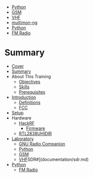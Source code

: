 * [Python](documentation/Python.md)
* [GSM](documentation/gsm.md)
* [VHF](documentation/vhf.md)
* [multimon-ng](documentation/multimon-ng.md)
* [Python](python.md)
* [FM Radio](fm-radio.md)

# Summary

* [Cover](README.md)
* [Summary](SUMMARY.md)
* About This Training
    * [Objectives](documentation/Objectives.md)
    * [Skills](documentation/Skills.md)
    * [Prerequisites](documentation/Prerequisites.md)
* [Introduction](documentation/Introduction.md)
    * [Definitions](documentation/Definitions.md)
    * [FCC](documentation/fcc.md)
* [Setup](documentation/Setup.md)
* Hardware
    * [HackRF](documentation/Hackrf.md)
        * [Firmware](documentation/firmware.md)
    * [RTL2838UHIDIR](documentation/Rtl2838uhidir.md)
* [Laboratory](documentation/Laboratory.md)
    * [GNU Radio Companion](documentation/GnuRadioCompanion.md)
    * [Python](documentation/Python.md)
    * [GSM](documentation/gsm.md)
    * [VHF](documentation/vhf.m)SDR\#](documentation/sdr.md)
* [Python](python.md)
    * [FM Radio](fm-radio.md)